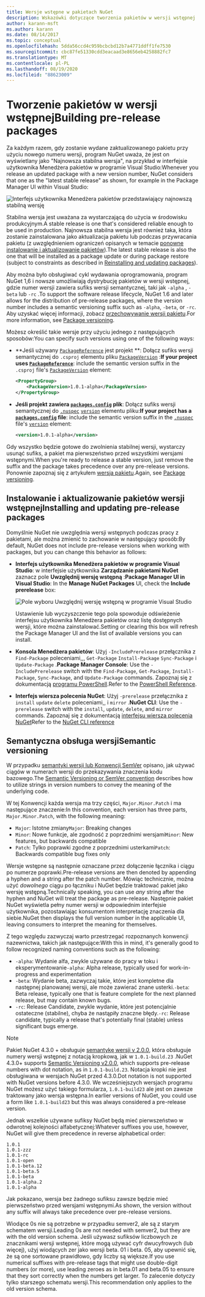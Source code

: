 ```yaml
---
title: Wersje wstępne w pakietach NuGet
description: Wskazówki dotyczące tworzenia pakietów w wersji wstępnej
author: karann-msft
ms.author: karann
ms.date: 08/14/2017
ms.topic: conceptual
ms.openlocfilehash: 5dda56ccd4c959bcbcbd12b7a4771ddff1fe7530
ms.sourcegitcommit: cbc87fe51330cdd3eacaad3e8656eb4258882fc7
ms.translationtype: MT
ms.contentlocale: pl-PL
ms.lasthandoff: 08/19/2020
ms.locfileid: "88623009"
---
```

# <a name="building-pre-release-packages"></a><span data-ttu-id="70270-103">Tworzenie pakietów w wersji wstępnej</span><span class="sxs-lookup"><span data-stu-id="70270-103">Building pre-release packages</span></span>

<span data-ttu-id="70270-104">Za każdym razem, gdy zostanie wydane zaktualizowanego pakietu przy użyciu nowego numeru wersji, program NuGet uważa, że jest on wyświetlany jako "Najnowsza stabilna wersja", na przykład w interfejsie użytkownika Menedżera pakietów w programie Visual Studio:</span><span class="sxs-lookup"><span data-stu-id="70270-104">Whenever you release an updated package with a new version number, NuGet considers that one as the "latest stable release" as shown, for example in the Package Manager UI within Visual Studio:</span></span>

![Interfejs użytkownika Menedżera pakietów przedstawiający najnowszą stabilną wersję](media/Prerelease_01-LatestStable.png)

<span data-ttu-id="70270-106">Stabilna wersja jest uważana za wystarczającą do użycia w środowisku produkcyjnym.</span><span class="sxs-lookup"><span data-stu-id="70270-106">A stable release is one that's considered reliable enough to be used in production.</span></span> <span data-ttu-id="70270-107">Najnowsza stabilna wersja jest również taka, która zostanie zainstalowana jako aktualizacja pakietu lub podczas przywracania pakietu (z uwzględnieniem ograniczeń opisanych w temacie [ponowne instalowanie i aktualizowanie pakietów](../consume-packages/reinstalling-and-updating-packages.md)).</span><span class="sxs-lookup"><span data-stu-id="70270-107">The latest stable release is also the one that will be installed as a package update or during package restore (subject to constraints as described in [Reinstalling and updating packages](../consume-packages/reinstalling-and-updating-packages.md)).</span></span>

<span data-ttu-id="70270-108">Aby można było obsługiwać cykl wydawania oprogramowania, program NuGet 1,6 i nowsze umożliwiają dystrybucję pakietów w wersji wstępnej, gdzie numer wersji zawiera sufiks wersji semantycznej, taki jak `-alpha` , `-beta` lub `-rc` .</span><span class="sxs-lookup"><span data-stu-id="70270-108">To support the software release lifecycle, NuGet 1.6 and later allows for the distribution of pre-release packages, where the version number includes a semantic versioning suffix such as `-alpha`, `-beta`, or `-rc`.</span></span> <span data-ttu-id="70270-109">Aby uzyskać więcej informacji, zobacz [przechowywanie wersji pakietu](../concepts/package-versioning.md#pre-release-versions).</span><span class="sxs-lookup"><span data-stu-id="70270-109">For more information, see [Package versioning](../concepts/package-versioning.md#pre-release-versions).</span></span>

<span data-ttu-id="70270-110">Możesz określić takie wersje przy użyciu jednego z następujących sposobów:</span><span class="sxs-lookup"><span data-stu-id="70270-110">You can specify such versions using one of the following ways:</span></span>

- <span data-ttu-id="70270-111">\*\*Jeśli używany [`PackageReference`](../consume-packages/package-references-in-project-files.md) jest projekt \*\*: Dołącz sufiks wersji semantycznej do `.csproj` elementu pliku [`PackageVersion`](/dotnet/core/tools/csproj#packageversion) :</span><span class="sxs-lookup"><span data-stu-id="70270-111">**If your project uses [`PackageReference`](../consume-packages/package-references-in-project-files.md)**: include the semantic version suffix in the `.csproj` file's [`PackageVersion`](/dotnet/core/tools/csproj#packageversion) element:</span></span>

    ```xml
    <PropertyGroup>
        <PackageVersion>1.0.1-alpha</PackageVersion>
    </PropertyGroup>
    ```

- <span data-ttu-id="70270-112">**Jeśli projekt zawiera [`packages.config`](../reference/packages-config.md) plik**: Dołącz sufiks wersji semantycznej do [`.nuspec`](../reference/nuspec.md) [`version`](../reference/nuspec.md#version) elementu pliku:</span><span class="sxs-lookup"><span data-stu-id="70270-112">**If your project has a [`packages.config`](../reference/packages-config.md) file**: include the semantic version suffix in the [`.nuspec`](../reference/nuspec.md) file's [`version`](../reference/nuspec.md#version) element:</span></span>

    ```xml
    <version>1.0.1-alpha</version>
    ```

<span data-ttu-id="70270-113">Gdy wszystko będzie gotowe do zwolnienia stabilnej wersji, wystarczy usunąć sufiks, a pakiet ma pierwszeństwo przed wszystkimi wersjami wstępnymi.</span><span class="sxs-lookup"><span data-stu-id="70270-113">When you're ready to release a stable version, just remove the suffix and the package takes precedence over any pre-release versions.</span></span> <span data-ttu-id="70270-114">Ponownie zapoznaj się z artykułem [wersja pakietu](../concepts/package-versioning.md#pre-release-versions).</span><span class="sxs-lookup"><span data-stu-id="70270-114">Again, see [Package versioning](../concepts/package-versioning.md#pre-release-versions).</span></span>

## <a name="installing-and-updating-pre-release-packages"></a><span data-ttu-id="70270-115">Instalowanie i aktualizowanie pakietów wersji wstępnej</span><span class="sxs-lookup"><span data-stu-id="70270-115">Installing and updating pre-release packages</span></span>

<span data-ttu-id="70270-116">Domyślnie NuGet nie uwzględnia wersji wstępnych podczas pracy z pakietami, ale można zmienić to zachowanie w następujący sposób:</span><span class="sxs-lookup"><span data-stu-id="70270-116">By default, NuGet does not include pre-release versions when working with packages, but you can change this behavior as follows:</span></span>

- <span data-ttu-id="70270-117">**Interfejs użytkownika Menedżera pakietów w programie Visual Studio**: w interfejsie użytkownika **Zarządzanie pakietami NuGet** zaznacz pole **Uwzględnij wersję wstępną** :</span><span class="sxs-lookup"><span data-stu-id="70270-117">**Package Manager UI in Visual Studio**: In the **Manage NuGet Packages** UI, check the **Include prerelease** box:</span></span>

    ![Pole wyboru Uwzględnij wersję wstępną w programie Visual Studio](media/Prerelease_02-CheckPrerelease.png)

    <span data-ttu-id="70270-119">Ustawienie lub wyczyszczenie tego pola spowoduje odświeżenie interfejsu użytkownika Menedżera pakietów oraz listę dostępnych wersji, które można zainstalować.</span><span class="sxs-lookup"><span data-stu-id="70270-119">Setting or clearing this box will refresh the Package Manager UI and the list of available versions you can install.</span></span>

- <span data-ttu-id="70270-120">**Konsola Menedżera pakietów**: Użyj `-IncludePrerelease` przełącznika z `Find-Package` poleceniami,,, `Get-Package` `Install-Package` `Sync-Package` i `Update-Package` .</span><span class="sxs-lookup"><span data-stu-id="70270-120">**Package Manager Console**: Use the `-IncludePrerelease` switch with the `Find-Package`, `Get-Package`, `Install-Package`, `Sync-Package`, and `Update-Package` commands.</span></span> <span data-ttu-id="70270-121">Zapoznaj się z dokumentacją [programu PowerShell](../reference/powershell-reference.md).</span><span class="sxs-lookup"><span data-stu-id="70270-121">Refer to the [PowerShell Reference](../reference/powershell-reference.md).</span></span>

- <span data-ttu-id="70270-122">**Interfejs wiersza polecenia NuGet**: Użyj `-prerelease` przełącznika z `install` `update` `delete` poleceniami,, i `mirror` .</span><span class="sxs-lookup"><span data-stu-id="70270-122">**NuGet CLI**: Use the `-prerelease` switch with the `install`, `update`, `delete`, and `mirror` commands.</span></span> <span data-ttu-id="70270-123">Zapoznaj się z dokumentacją [interfejsu wiersza polecenia NuGet](../reference/nuget-exe-cli-reference.md)</span><span class="sxs-lookup"><span data-stu-id="70270-123">Refer to the [NuGet CLI reference](../reference/nuget-exe-cli-reference.md)</span></span>

## <a name="semantic-versioning"></a><span data-ttu-id="70270-124">Semantyczna obsługa wersji</span><span class="sxs-lookup"><span data-stu-id="70270-124">Semantic versioning</span></span>

<span data-ttu-id="70270-125">W przypadku [semantyki wersji lub Konwencji SemVer](https://semver.org/spec/v1.0.0.html) opisano, jak używać ciągów w numerach wersji do przekazywania znaczenia kodu bazowego.</span><span class="sxs-lookup"><span data-stu-id="70270-125">The [Semantic Versioning or SemVer convention](https://semver.org/spec/v1.0.0.html) describes how to utilize strings in version numbers to convey the meaning of the underlying code.</span></span>

<span data-ttu-id="70270-126">W tej Konwencji każda wersja ma trzy części, `Major.Minor.Patch` i ma następujące znaczenie:</span><span class="sxs-lookup"><span data-stu-id="70270-126">In this convention, each version has three parts, `Major.Minor.Patch`, with the following meaning:</span></span>

- <span data-ttu-id="70270-127">`Major`: Istotne zmiany</span><span class="sxs-lookup"><span data-stu-id="70270-127">`Major`: Breaking changes</span></span>
- <span data-ttu-id="70270-128">`Minor`: Nowe funkcje, ale zgodność z poprzednimi wersjami</span><span class="sxs-lookup"><span data-stu-id="70270-128">`Minor`: New features, but backwards compatible</span></span>
- <span data-ttu-id="70270-129">`Patch`: Tylko poprawki zgodne z poprzednimi usterkami</span><span class="sxs-lookup"><span data-stu-id="70270-129">`Patch`: Backwards compatible bug fixes only</span></span>

<span data-ttu-id="70270-130">Wersje wstępne są następnie oznaczane przez dołączenie łącznika i ciągu po numerze poprawki.</span><span class="sxs-lookup"><span data-stu-id="70270-130">Pre-release versions are then denoted by appending a hyphen and a string after the patch number.</span></span> <span data-ttu-id="70270-131">Mówiąc technicznie, można użyć *dowolnego* ciągu po łączniku i NuGet będzie traktować pakiet jako wersję wstępną.</span><span class="sxs-lookup"><span data-stu-id="70270-131">Technically speaking, you can use *any* string after the hyphen and NuGet will treat the package as pre-release.</span></span> <span data-ttu-id="70270-132">Następnie pakiet NuGet wyświetla pełny numer wersji w odpowiednim interfejsie użytkownika, pozostawiając konsumentom interpretację znaczenia dla siebie.</span><span class="sxs-lookup"><span data-stu-id="70270-132">NuGet then displays the full version number in the applicable UI, leaving consumers to interpret the meaning for themselves.</span></span>

<span data-ttu-id="70270-133">Z tego względu zazwyczaj warto przestrzegać rozpoznanych konwencji nazewnictwa, takich jak następujące:</span><span class="sxs-lookup"><span data-stu-id="70270-133">With this in mind, it's generally good to follow recognized naming conventions such as the following:</span></span>

- <span data-ttu-id="70270-134">`-alpha`: Wydanie alfa, zwykle używane do pracy w toku i eksperymentowanie</span><span class="sxs-lookup"><span data-stu-id="70270-134">`-alpha`: Alpha release, typically used for work-in-progress and experimentation</span></span>
- <span data-ttu-id="70270-135">`-beta`: Wydanie beta, zazwyczaj takie, które jest kompletne dla następnej planowanej wersji, ale może zawierać znane usterki.</span><span class="sxs-lookup"><span data-stu-id="70270-135">`-beta`: Beta release, typically one that is feature complete for the next planned release, but may contain known bugs.</span></span>
- <span data-ttu-id="70270-136">`-rc`: Release Candidate, zwykle wydanie, które jest potencjalnie ostateczne (stabilne), chyba że nastąpiły znaczne błędy.</span><span class="sxs-lookup"><span data-stu-id="70270-136">`-rc`: Release candidate, typically a release that's potentially final (stable) unless significant bugs emerge.</span></span>

> [!Note]
> <span data-ttu-id="70270-137">Pakiet NuGet 4.3.0 + obsługuje [semantykę wersji v 2.0.0](https://semver.org/spec/v2.0.0.html), która obsługuje numery wersji wstępnej z notacją kropkową, jak w `1.0.1-build.23` .</span><span class="sxs-lookup"><span data-stu-id="70270-137">NuGet 4.3.0+ supports [Semantic Versioning v2.0.0](https://semver.org/spec/v2.0.0.html), which supports pre-release numbers with dot notation, as in `1.0.1-build.23`.</span></span> <span data-ttu-id="70270-138">Notacja kropki nie jest obsługiwana w wersjach NuGet przed 4.3.0.</span><span class="sxs-lookup"><span data-stu-id="70270-138">Dot notation is not supported with NuGet versions before 4.3.0.</span></span> <span data-ttu-id="70270-139">We wcześniejszych wersjach programu NuGet możesz użyć takiego formularza, `1.0.1-build23` ale jest on zawsze traktowany jako wersja wstępna.</span><span class="sxs-lookup"><span data-stu-id="70270-139">In earlier versions of NuGet, you could use a form like `1.0.1-build23` but this was always considered a pre-release version.</span></span>

<span data-ttu-id="70270-140">Jednak wszelkie używane sufiksy NuGet będą mieć pierwszeństwo w odwrotnej kolejności alfabetycznej:</span><span class="sxs-lookup"><span data-stu-id="70270-140">Whatever suffixes you use, however, NuGet will give them precedence in reverse alphabetical order:</span></span>

    1.0.1
    1.0.1-zzz
    1.0.1-rc
    1.0.1-open
    1.0.1-beta.12
    1.0.1-beta.5
    1.0.1-beta
    1.0.1-alpha.2
    1.0.1-alpha

<span data-ttu-id="70270-141">Jak pokazano, wersja bez żadnego sufiksu zawsze będzie mieć pierwszeństwo przed wersjami wstępnymi.</span><span class="sxs-lookup"><span data-stu-id="70270-141">As shown, the version without any suffix will always take precedence over pre-release versions.</span></span>

<span data-ttu-id="70270-142">Wiodące 0s nie są potrzebne w przypadku semver2, ale są z starym schematem wersji.</span><span class="sxs-lookup"><span data-stu-id="70270-142">Leading 0s are not needed with semver2, but they are with the old version schema.</span></span> <span data-ttu-id="70270-143">Jeśli używasz sufiksów liczbowych ze znacznikami wersji wstępnej, które mogą używać cyfr dwucyfrowych (lub więcej), użyj wiodących zer jako wersji beta. 01 i beta. 05, aby upewnić się, że są one sortowane prawidłowo, gdy liczby są większe.</span><span class="sxs-lookup"><span data-stu-id="70270-143">If you use numerical suffixes with pre-release tags that might use double-digit numbers (or more), use leading zeroes as in beta.01 and beta.05 to ensure that they sort correctly when the numbers get larger.</span></span> <span data-ttu-id="70270-144">To zalecenie dotyczy tylko starszego schematu wersji.</span><span class="sxs-lookup"><span data-stu-id="70270-144">This recommendation only applies to the old version schema.</span></span>
